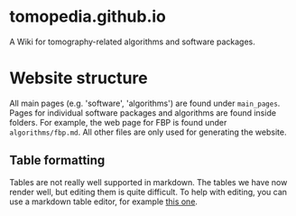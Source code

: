 # tomopedia.github.io
A Wiki for tomography-related algorithms and software packages.

# Website structure

All main pages (e.g. 'software', 'algorithms') are found under `main_pages`. 
Pages for individual software packages and algorithms are found inside
folders. For example, the web page for FBP is found under `algorithms/fbp.md`.
All other files are only used for generating the website.

## Table formatting

Tables are not really well supported in markdown. The tables we have now render
well, but editing them is quite difficult. To help with editing, you can use a
markdown table editor, for example [this one](https://www.tablesgenerator.com/markdown_tables).
